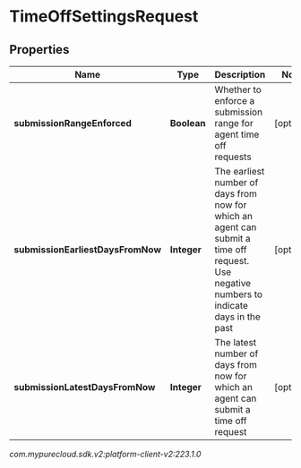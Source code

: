 # TimeOffSettingsRequest


## Properties

| Name | Type | Description | Notes |
| ------------ | ------------- | ------------- | ------------- |
| **submissionRangeEnforced** | **Boolean** | Whether to enforce a submission range for agent time off requests |  [optional] |
| **submissionEarliestDaysFromNow** | **Integer** | The earliest number of days from now for which an agent can submit a time off request.  Use negative numbers to indicate days in the past |  [optional] |
| **submissionLatestDaysFromNow** | **Integer** | The latest number of days from now for which an agent can submit a time off request |  [optional] |




_com.mypurecloud.sdk.v2:platform-client-v2:223.1.0_
